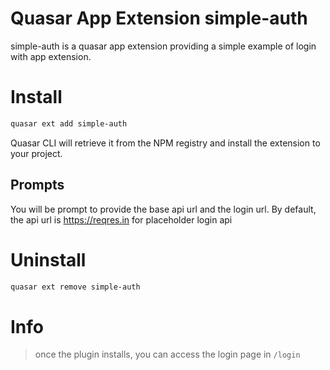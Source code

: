 Quasar App Extension simple-auth
===

simple-auth is a quasar app extension providing a simple example of login with app extension.

# Install
```bash
quasar ext add simple-auth
```
Quasar CLI will retrieve it from the NPM registry and install the extension to your project.

## Prompts

You will be prompt to provide the base api url and the login url. By default, the api url is https://reqres.in for placeholder login api

# Uninstall
```bash
quasar ext remove simple-auth
```

# Info
> once the plugin installs, you can access the login page in `/login`
